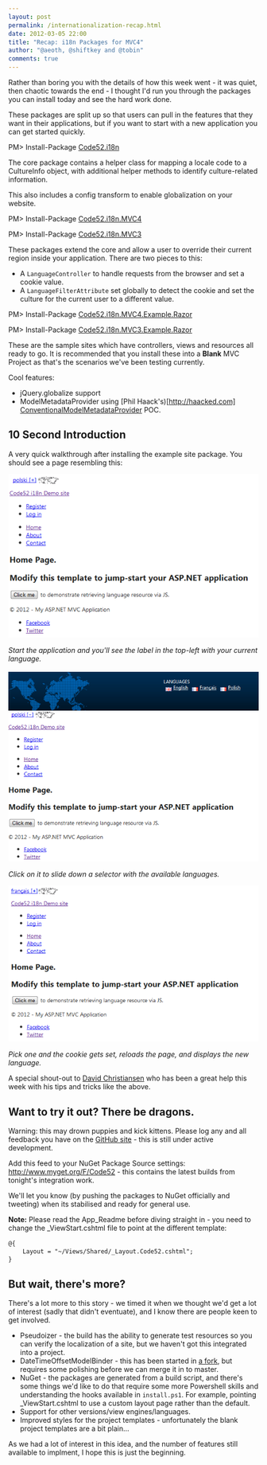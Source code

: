 ```yaml
--- 
layout: post
permalink: /internationalization-recap.html
date: 2012-03-05 22:00
title: "Recap: i18n Packages for MVC4"
author: "@aeoth, @shiftkey and @tobin"
comments: true
---
```


Rather than boring you with the details of how this week went - it was quiet, then chaotic towards the end - I thought I'd run you through the packages you can install today and see the hard work done.

These packages are split up so that users can pull in the features that they want in their applications, but if you want to start with a new application you can get started quickly.

<div style="width: 700px">
<div class="nuget-button-commandWrapper">
	<div class="nuget-button-commandPrompt">
		<p class="nuget-button-command">PM&gt; Install-Package <a href="http://nuget.org/List/Packages/Code52.i18n">Code52.i18n</a></p></div></div>
</div>

The core package contains a helper class for mapping a locale code to a CultureInfo object, with additional helper methods to identify culture-related information.

This also includes a config transform to enable globalization on your website.

<div style="width: 700px">
<div class="nuget-button-commandWrapper">
	<div class="nuget-button-commandPrompt">
		<p class="nuget-button-command">PM&gt; Install-Package <a href="http://nuget.org/List/Packages/Code52.i18n.MVC4">Code52.i18n.MVC4</a></p></div></div>
</div>

<div style="width: 700px">
<div class="nuget-button-commandWrapper">
	<div class="nuget-button-commandPrompt">
		<p class="nuget-button-command">PM&gt; Install-Package <a href="http://nuget.org/List/Packages/Code52.i18n.MVC3">Code52.i18n.MVC3</a></p></div></div>
</div>

These packages extend the core and allow a user to override their current region inside your application. There are two pieces to this:

 * A ```LanguageController``` to handle requests from the browser and set a cookie value.
 * A ```LanguageFilterAttribute``` set globally to detect the cookie and set the culture for the current user to a different value.

<div style="width: 700px">
<div class="nuget-button-commandWrapper">
	<div class="nuget-button-commandPrompt">
		<p class="nuget-button-command">PM&gt; Install-Package <a href="http://nuget.org/List/Packages/Code52.i18n.MVC4.Example.Razor">Code52.i18n.MVC4.Example.Razor</a></p></div></div>
</div>

<div style="width: 700px">
<div class="nuget-button-commandWrapper">
	<div class="nuget-button-commandPrompt">
		<p class="nuget-button-command">PM&gt; Install-Package <a href="http://nuget.org/List/Packages/Code52.i18n.MVC3.Example.Razor">Code52.i18n.MVC3.Example.Razor</a></p></div></div>
</div>

These are the sample sites which have controllers, views and resources all ready to go. It is recommended that you install these into a **Blank** MVC Project as that's the scenarios we've been testing currently.

Cool features:

 * jQuery.globalize support
 * ModelMetadataProvider using [Phil Haack's)[http://haacked.com] [ConventionalModelMetadataProvider](http://haacked.com/archive/2011/07/14/model-metadata-and-validation-localization-using-conventions.aspx) POC.

## 10 Second Introduction

A very quick walkthrough after installing the example site package. You should see a page resembling this:

 ![](/img/i18n-1.png)

*Start the application and you'll see the label in the top-left with your current language.*

 ![](/img/i18n-2.png)

 *Click on it to slide down a selector with the available languages.*

 ![](/img/i18n-3.png)

 *Pick one and the cookie gets set, reloads the page, and displays the new language.*

A special shout-out to [David Christiansen](http://twitter.com/dchristiansen) who has been a great help this week with his tips and tricks like the above.

## Want to try it out? There be dragons.

Warning: this may drown puppies and kick kittens. Please log any and all feedback you have on the [GitHub site](https://github.com/Code52/internationalization-mvc4/issues) - this is still under active development.

Add this feed to your NuGet Package Source settings: http://www.myget.org/F/Code52 - this contains the latest builds from tonight's integration work.

We'll let you know (by pushing the packages to NuGet officially and tweeting) when its stabilised and ready for general use.

**Note:** Please read the App_Readme before diving straight in - you need to change the _ViewStart.cshtml file to point at the different template:

    @{
        Layout = "~/Views/Shared/_Layout.Code52.cshtml";
    }


## But wait, there's more?

There's a lot more to this story - we timed it when we thought we'd get a lot of interest (sadly that didn't eventuate), and I know there are people keen to get involved.

 * Pseudoizer - the build has the ability to generate test resources so you can verify the localization of a site, but we haven't got this integrated into a project.
 * DateTimeOffsetModelBinder - this has been started in [a fork](https://github.com/shiftkey/internationalization-mvc4/tree/ModelBinder-DateTimeOffset), but requires some polishing before we can merge it in to master.
 * NuGet - the packages are generated from a build script, and there's some things we'd like to do that require some more Powershell skills and understanding the hooks available in ```install.ps1```. For example, pointing _ViewStart.cshtml to use a custom layout page rather than the default.
 * Support for other versions/view engines/languages.
 * Improved styles for the project templates - unfortunately the blank project templates are a bit plain...

As we had a lot of interest in this idea, and the number of features still available to implment, I hope this is just the beginning.